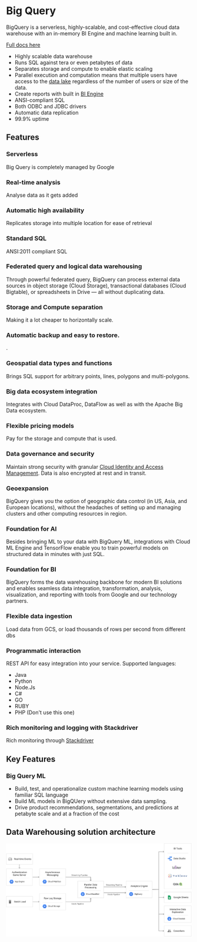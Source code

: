 # Big Query
BigQuery is a serverless, highly-scalable, and cost-effective cloud data warehouse with an in-memory BI Engine and machine learning built in.

[Full docs here](https://cloud.google.com/bigquery/)

* Highly scalable data warehouse
* Runs SQL against tera or even petabytes of data
* Separates storage and compute to enable elastic scaling
* Parallel execution and computation means that multiple users have access to the [data lake](./cloud_storage_data_lake.md) regardless of the number of users or size of the data.
* Create reports with built in [BI Engine](./bi_engine.md)
* ANSI-compliant SQL
* Both ODBC and JDBC drivers 
* Automatic data replication
* 99.9% uptime

## Features
### Serverless
Big Query is completely managed by Google

### Real-time analysis
Analyse data as it gets added

### Automatic high availability
Replicates storage into multiple location for ease of retrieval

### Standard SQL
ANSI:2011 compliant SQL

### Federated query and logical data warehousing
Through powerful federated query, BigQuery can process external data sources in object storage (Cloud Storage), transactional databases (Cloud Bigtable), or spreadsheets in Drive — all without duplicating data.

### Storage and Compute separation 
Making it a lot cheaper to horizontally scale.

### Automatic backup and easy to restore.
.

### Geospatial data types and functions
Brings SQL support for arbitrary points, lines, polygons and multi-polygons.

### Big data ecosystem integration
Integrates with Cloud DataProc, DataFlow as well as with the Apache Big Data ecosystem.

### Flexible pricing models
Pay for the storage and compute that is used.

### Data governance and security
Maintain strong security with granular [Cloud Identity and Access Management](./access_control.md). Data is also encrypted at rest and in transit.

### Geoexpansion
BigQuery gives you the option of geographic data control (in US, Asia, and European locations), without the headaches of setting up and managing clusters and other computing resources in region.

### Foundation for AI
Besides bringing ML to your data with BigQuery ML, integrations with Cloud ML Engine and TensorFlow enable you to train powerful models on structured data in minutes with just SQL.

### Foundation for BI
BigQuery forms the data warehousing backbone for modern BI solutions and enables seamless data integration, transformation, analysis, visualization, and reporting with tools from Google and our technology partners.

### Flexible data ingestion
Load data from GCS, or load thousands of rows per second from different dbs

### Programmatic interaction
REST API for easy integration into your service. 
Supported languages:
* Java
* Python
* Node.Js
* C#
* GO
* RUBY
* PHP (Don't use this one)

### Rich monitoring and logging with Stackdriver
Rich monitoring through [Stackdriver](../logging/audit_logs.md)


## Key Features
### Big Query ML
* Build, test, and operationalize custom machine learning models using familiar SQL language
* Build ML models in BigQUery without extensive data sampling.
* Drive product recommendations, segmentations, and predictions at petabyte scale and at a fraction of the cost


## Data Warehousing solution architecture 
<img src="../../recources/data-warehousing-solution-architecture.svg" style="background: white">
